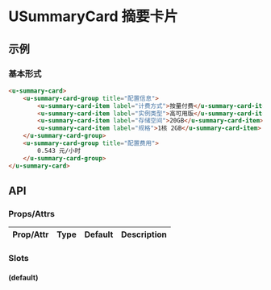 # USummaryCard 摘要卡片

## 示例
### 基本形式

``` html
<u-summary-card>
    <u-summary-card-group title="配置信息">
        <u-summary-card-item label="计费方式">按量付费</u-summary-card-item>
        <u-summary-card-item label="实例类型">高可用版</u-summary-card-item>
        <u-summary-card-item label="存储空间">20GB</u-summary-card-item>
        <u-summary-card-item label="规格">1核 2GB</u-summary-card-item>
    </u-summary-card-group>
    <u-summary-card-group title="配置费用">
        0.543 元/小时
    </u-summary-card-group>
</u-summary-card>
```

## API
### Props/Attrs

| Prop/Attr | Type | Default | Description |
| --------- | ---- | ------- | ----------- |

### Slots

#### (default)
